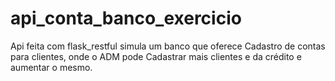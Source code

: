 # api_conta_banco_exercicio
Api feita com flask_restful simula um banco que oferece 
Cadastro de contas para clientes, onde o ADM pode 
Cadastrar mais clientes e da crédito e aumentar o mesmo.
